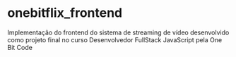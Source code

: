 # onebitflix_frontend
 Implementação do frontend do sistema de streaming de vídeo desenvolvido como projeto final no curso Desenvolvedor FullStack JavaScript pela One Bit Code
